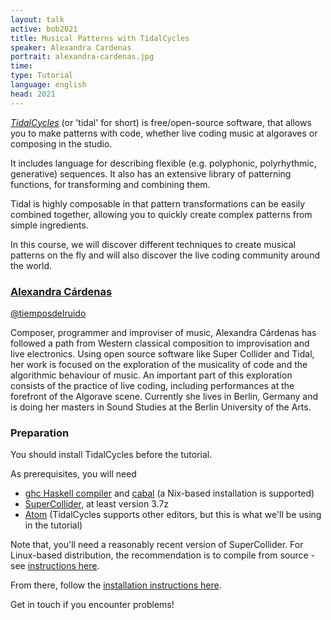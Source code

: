 ```yaml
---
layout: talk
active: bob2021
title: Musical Patterns with TidalCycles 
speaker: Alexandra Cardenas
portrait: alexandra-cardenas.jpg
time: 
type: Tutorial
language: english
head: 2021
---
```


[*TidalCycles*](https://tidalcycles.org/) (or 'tidal' for short) is
free/open-source software, that allows you to make patterns with code,
whether live coding music at algoraves or composing in the studio.

It includes language for describing flexible (e.g. polyphonic,
polyrhythmic, generative) sequences. It also has an extensive library of
patterning functions, for transforming and combining them.

Tidal is highly composable in that pattern transformations can be easily
combined together, allowing you to quickly create complex patterns from
simple ingredients.

In this course, we will discover different techniques to create musical
patterns on the fly and will also discover the live coding community around
the world.

### [Alexandra Cárdenas](http://cargocollective.com/tiemposdelruido)

[@tiemposdelruido](https://twitter.com/tiemposdelruido)

Composer, programmer and improviser of music, Alexandra Cárdenas has
followed a path from Western classical composition to improvisation
and live electronics. Using open source software like Super Collider
and Tidal, her work is focused on the exploration of the musicality of
code and the algorithmic behaviour of music. An important part of this
exploration consists of the practice of live coding, including
performances at the forefront of the Algorave scene. Currently she
lives in Berlin, Germany and is doing her masters in Sound Studies at
the Berlin University of the Arts. 

### Preparation

You should install TidalCycles before the tutorial.

As prerequisites, you will need

- [ghc Haskell compiler]() and [cabal](...)  (a Nix-based installation
  is supported)
- [SuperCollider](...), at least version 3.7z
- [Atom](...) (TidalCycles supports other editors, but this is what
  we'll be using in the tutorial)
  
Note that, you'll need a reasonably recent version of SuperCollider.
For Linux-based distribution, the recommendation is to compile from
source - see [instructions here](https://tidalcycles.org/Linux_installation).

From there, follow the [installation instructions
here](https://tidalcycles.org/Installation).

Get in touch if you encounter problems!
